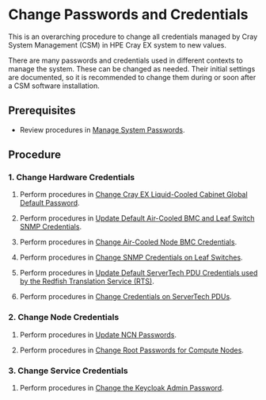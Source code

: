 # Change Passwords and Credentials

This is an overarching procedure to change all credentials managed by Cray System Management (CSM) in HPE Cray EX system to new values.

There are many passwords and credentials used in different contexts to manage the system. These can be changed as needed. Their initial settings are documented, so it is recommended to change them during or soon after a CSM software installation.

## Prerequisites

- Review procedures in [Manage System Passwords](../security_and_authentication/Manage_System_Passwords.md).

## Procedure

### 1. Change Hardware Credentials

1.  Perform procedures in [Change Cray EX Liquid-Cooled Cabinet Global Default Password](../security_and_authentication/Change_EX_Liquid-Cooled_Cabinet_Global_Default_Password.md).

2.  Perform procedures in [Update Default Air-Cooled BMC and Leaf Switch SNMP Credentials](../security_and_authentication/Update_Default_Air-Cooled_BMC_and_Leaf_Switch_SNMP_Credentials.md).

3.  Perform procedures in [Change Air-Cooled Node BMC Credentials](../security_and_authentication/Change_Air-Cooled_Node_BMC_Credentials.md).

4.  Perform procedures in [Change SNMP Credentials on Leaf Switches](../security_and_authentication/Change_SNMP_Credentials_on_Leaf_Switches.md).

5.  Perform procedures in [Update Default ServerTech PDU Credentials used by the Redfish Translation Service (RTS)](../security_and_authentication/Update_Default_ServerTech_PDU_Credentials_used_by_the_Redfish_Translation_Service.md).

6.  Perform procedures in [Change Credentials on ServerTech PDUs](../security_and_authentication/Change_Credentials_on_ServerTech_PDUs.md).

### 2. Change Node Credentials

1.  Perform procedures in [Update NCN Passwords](../security_and_authentication/Update_NCN_Passwords.md).

2.  Perform procedures in [Change Root Passwords for Compute Nodes](../security_and_authentication/Change_Root_Passwords_for_Compute_Nodes.md).

### 3. Change Service Credentials

1. Perform procedures in [Change the Keycloak Admin Password](../security_and_authentication/Change_the_Keycloak_Admin_Password.md).
